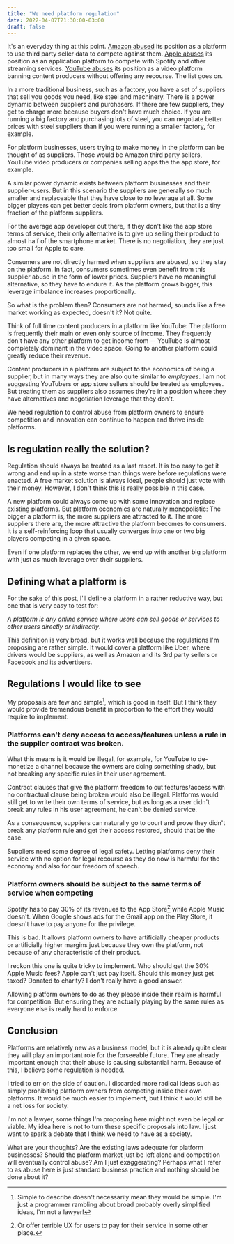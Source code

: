 ```yaml
---
title: "We need platform regulation"
date: 2022-04-07T21:30:00-03:00
draft: false
---
```


It's an everyday thing at this point.
[Amazon abused](https://arstechnica.com/tech-policy/2020/11/eu-launches-second-amazon-probe-finds-company-distorts-competition/) its position as a platform to use third party seller data to compete against them.
[Apple abuses](https://timetoplayfair.com/timeline/) its position as an application platform to compete with Spotify and other streaming services.
[YouTube abuses](https://arstechnica.com/gadgets/2021/02/terraria-developer-cancels-google-stadia-port-after-youtube-account-ban/) its position as a video platform banning content producers without offering any recourse. The list goes on.

In a more traditional business, such as a factory, you have a set of suppliers that sell you goods you need, like steel and machinery.
There is a power dynamic between suppliers and purchasers.
If there are few suppliers, they get to charge more because buyers don't have much choice.
If you are running a big factory and purchasing lots of steel, you can negotiate better prices with steel suppliers than if you were running a smaller factory, for example.

For platform businesses, users trying to make money in the platform can be thought of as suppliers.
Those would be Amazon third party sellers, YouTube video producers or companies selling apps the the app store, for example.

A similar power dynamic exists between platform businesses and their supplier-users.
But in this scenario the suppliers are generally so much smaller and replaceable that they have close to no leverage at all.
Some bigger players can get better deals from platform owners, but that is a tiny fraction of the platform suppliers.

For the average app developer out there, if they don't like the app store terms of service, their only alternative is to give up selling their product to almost half of the smartphone market.
There is no negotiation, they are just too small for Apple to care.

Consumers are not directly harmed when suppliers are abused, so they stay on the platform.
In fact, consumers sometimes even benefit from this supplier abuse in the form of lower prices.
Suppliers have no meaningful alternative, so they have to endure it.
As the platform grows bigger, this leverage imbalance increases proportionally.

So what is the problem then?
Consumers are not harmed, sounds like a free market working as expected, doesn't it?
Not quite.


Think of full time content producers in a platform like YouTube:
The platform is frequently their main or even only source of income.
They frequently don't have any other platform to get income from -- YouTube is almost completely dominant in the video space.
Going to another platform could greatly reduce their revenue.

Content producers in a platform are subject to the economics of being a supplier, but in many ways they are also quite similar to _employees_.
I am not suggesting YouTubers or app store sellers should be treated as employees.
But treating them as suppliers also assumes they're in a position where they have alternatives and negotiation leverage that they don't.

We need regulation to control abuse from platform owners to ensure competition and innovation can continue to happen and thrive inside platforms.

## Is regulation really the solution?

Regulation should always be treated as a last resort.
It is too easy to get it wrong and end up in a state worse than things were before regulations were enacted.
A free market solution is always ideal, people should just vote with their money.
However, I don't think this is really possible in this case.

A new platform could always come up with some innovation and replace existing platforms.
But platform economics are naturally monopolistic: The bigger a platform is, the more suppliers are attracted to it.
The more suppliers there are, the more attractive the platform becomes to consumers.
It is a self-reinforcing loop that usually converges into one or two big players competing in a given space.

Even if one platform replaces the other, we end up with another big platform with just as much leverage over their suppliers.

## Defining what a platform is

For the sake of this post, I'll define a platform in a rather reductive way, but one that is very easy to test for:

_A platform is any online service where users can sell goods or services to other users directly or indirectly_.

This definition is very broad, but it works well because the regulations I'm proposing are rather simple.
It would cover a platform like Uber, where drivers would be suppliers, as well as Amazon and its 3rd party sellers or Facebook and its advertisers.

## Regulations I would like to see

My proposals are few and simple[^1], which is good in itself.
But I think they would provide tremendous benefit in proportion to the effort they would require to implement.

### Platforms can't deny access to access/features unless a rule in the supplier contract was broken.

What this means is it would be illegal, for example, for YouTube to de-monetize a channel because the owners are doing something shady, but not breaking any specific rules in their user agreement.

Contract clauses that give the platform freedom to cut features/access with no contractual clause being broken would also be illegal.
Platforms would still get to write their own terms of service, but as long as a user didn't break any rules in his user agreement, he can't be denied service.

As a consequence, suppliers can naturally go to court and prove they didn't break any platform rule and get their access restored, should that be the case.

Suppliers need some degree of legal safety.
Letting platforms deny their service with no option for legal recourse as they do now is harmful for the economy and also for our freedom of speech.

### Platform owners should be subject to the same terms of service when competing

Spotify has to pay 30% of its revenues to the App Store[^2] while Apple Music doesn't.
When Google shows ads for the Gmail app on the Play Store, it doesn't have to pay anyone for the privilege.

This is bad.
It allows platform owners to have artificially cheaper products or artificially higher margins just because they own the platform, not because of any characteristic of their product.

I reckon this one is quite tricky to implement.
Who should get the 30% Apple Music fees? Apple can't just pay itself.
Should this money just get taxed? Donated to charity? I don't really have a good answer.

Allowing platform owners to do as they please inside their realm is harmful for competition.
But ensuring they are actually playing by the same rules as everyone else is really hard to enforce.

## Conclusion

Platforms are relatively new as a business model, but it is already quite clear they will play an important role for the forseeable future.
They are already important enough that their abuse is causing substantial harm. Because of this, I believe some regulation is needed.

I tried to err on the side of caution.
I discarded more radical ideas such as simply prohibiting platform owners from competing inside their own platforms.
It would be much easier to implement, but I think it would still be a net loss for society.

I'm not a lawyer, some things I'm proposing here might not even be legal or viable.
My idea here is not to turn these specific proposals into law.
I just want to spark a debate that I think we need to have as a society.

What are your thoughts?
Are the existing laws adequate for platform businesses?
Should the platform market just be left alone and competition will eventually control abuse?
Am I just exaggerating? Perhaps what I refer to as abuse here is just standard business practice and nothing should be done about it?



[^1]: Simple to describe doesn't necessarily mean they would be simple. I'm just a programmer rambling about broad probably overly simplified ideas, I'm not a lawyer!
[^2]: Or offer terrible UX for users to pay for their service in some other place.